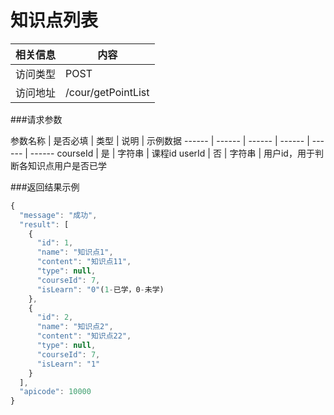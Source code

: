 # 知识点列表
 相关信息 | 内容
 ------ | ------
 访问类型 | POST
 访问地址 | /cour/getPointList

###请求参数

 参数名称 | 是否必填 | 类型 | 说明 | 示例数据
 ------ | ------ | ------ | ------ | ------ | ------
 courseId | 是 | 字符串 | 课程id
 userId | 否 | 字符串 | 用户id，用于判断各知识点用户是否已学
 
###返回结果示例

```javascript
{
  "message": "成功",
  "result": [
    {
      "id": 1,
      "name": "知识点1",
      "content": "知识点11",
      "type": null,
      "courseId": 7,
      "isLearn": "0"(1-已学，0-未学)
    },
    {
      "id": 2,
      "name": "知识点2",
      "content": "知识点22",
      "type": null,
      "courseId": 7,
      "isLearn": "1"
    }
  ],
  "apicode": 10000
}

```
